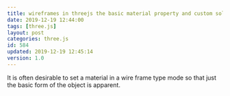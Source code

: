 ```yaml
---
title: wireframes in threejs the basic material property and custom solutions
date: 2019-12-19 12:44:00
tags: [three.js]
layout: post
categories: three.js
id: 584
updated: 2019-12-19 12:45:14
version: 1.0
---
```


It is often desirable to set a material in a wire frame type mode so that just the basic form of the object is apparent.

<!-- more -->
